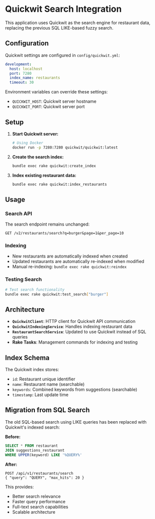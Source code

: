 # Quickwit Search Integration

This application uses Quickwit as the search engine for restaurant data, replacing the previous SQL LIKE-based fuzzy search.

## Configuration

Quickwit settings are configured in `config/quickwit.yml`:

```yaml
development:
  host: localhost
  port: 7280
  index_name: restaurants
  timeout: 30
```

Environment variables can override these settings:
- `QUICKWIT_HOST`: Quickwit server hostname
- `QUICKWIT_PORT`: Quickwit server port

## Setup

1. **Start Quickwit server:**
   ```bash
   # Using Docker
   docker run -p 7280:7280 quickwit/quickwit:latest
   ```

2. **Create the search index:**
   ```bash
   bundle exec rake quickwit:create_index
   ```

3. **Index existing restaurant data:**
   ```bash
   bundle exec rake quickwit:index_restaurants
   ```

## Usage

### Search API
The search endpoint remains unchanged:
```
GET /v2/restaurants/search?q=burger&page=1&per_page=10
```

### Indexing
- New restaurants are automatically indexed when created
- Updated restaurants are automatically re-indexed when modified
- Manual re-indexing: `bundle exec rake quickwit:reindex`

### Testing Search
```bash
# Test search functionality
bundle exec rake quickwit:test_search["burger"]
```

## Architecture

- **`QuickwitClient`**: HTTP client for Quickwit API communication
- **`QuickwitIndexingService`**: Handles indexing restaurant data
- **`RestaurantSearchService`**: Updated to use Quickwit instead of SQL queries
- **Rake Tasks**: Management commands for indexing and testing

## Index Schema

The Quickwit index stores:
- `id`: Restaurant unique identifier
- `name`: Restaurant name (searchable)
- `keywords`: Combined keywords from suggestions (searchable)
- `timestamp`: Last update time

## Migration from SQL Search

The old SQL-based search using LIKE queries has been replaced with Quickwit's indexed search:

**Before:**
```sql
SELECT * FROM restaurant 
JOIN suggestions_restaurant 
WHERE UPPER(keyword) LIKE '%QUERY%'
```

**After:**
```
POST /api/v1/restaurants/search
{ "query": "QUERY", "max_hits": 20 }
```

This provides:
- Better search relevance
- Faster query performance
- Full-text search capabilities
- Scalable architecture